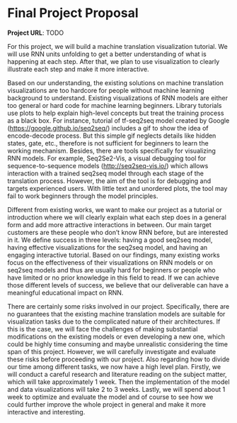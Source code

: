 # Final Project Proposal

**Project URL**: TODO

For this project, we will build a machine translation visualization tutorial. We will use RNN units unfolding to get a better understanding of what is happening at each step. After that, we plan to use visualization to clearly illustrate each step and make it more interactive.

 Based on our understanding, the existing solutions on machine translation visualizations are too hardcore for people without machine learning background to understand. Existing visualizations of RNN models are either too general or hard code for machine learning beginners. Library tutorials use plots to help explain high-level concepts but treat the training process as a black box. For instance, tutorial of tf-seq2seq model created by Google (https://google.github.io/seq2seq/) includes a gif to show the idea of encode-decode process. But this simple gif neglects details like hidden states, gate, etc., therefore is not sufficient for beginners to learn the working mechanism. Besides, there are tools specifically for visualizing RNN models. For example, Seq2Se2-Vis, a visual debugging tool for sequence-to-sequence models (http://seq2seq-vis.io/) which allows interaction with a trained seq2seq model through each stage of the translation process. However, the aim of the tool is for debugging and targets experienced users. With little text and unordered plots, the tool may fail to work beginners through the model principles.

Different from existing works, we want to make our project as a tutorial or introduction where we will clearly explain what each step does in a general form and add more attractive interactions in between. Our main target customers are these people who don’t know RNN before, but are interested in it. We define success in three levels: having a good seq2seq model, having effective visualizations for the seq2seq model, and having an engaging interactive tutorial. Based on our findings, many existing works focus on the effectiveness of their visualizations on RNN models or on seq2seq models and thus are usually hard for beginners or people who have limited or no prior knowledge in this field to read. If we can achieve those different levels of success, we believe that our deliverable can have a meaningful educational impact on RNN.

There are certainly some risks involved in our project. Specifically, there are no guarantees that the existing machine translation models are suitable for visualization tasks due to the complicated nature of their architectures. If this is the case, we will face the challenges of making substantial modifications on the existing models or even developing a new one, which could be highly time consuming and maybe unrealistic considering the time span of this project. However, we will carefully investigate and evaluate these risks before proceeding with our project. Also regarding how to divide our time among different tasks, we now have a high level plan. Firstly, we will conduct a careful research and literature reading on the subject matter, which will take approximately 1 week. Then the implementation of the model and data visualizations will take 2 to 3 weeks. Lastly, we will spend about 1 week to optimize and evaluate the model and of course to see how we could further improve the whole project in general and make it more interactive and interesting. 